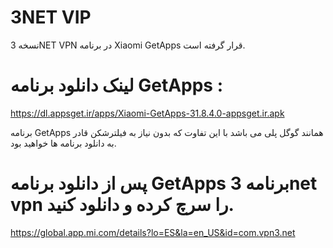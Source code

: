# 3NET VIP
نسخه 3NET VPN در برنامه Xiaomi GetApps قرار گرفته است.

# لینک دانلود برنامه GetApps : 
https://dl.appsget.ir/apps/Xiaomi-GetApps-31.8.4.0-appsget.ir.apk

برنامه GetApps همانند گوگل پلی می باشد با این تفاوت که بدون نیاز به فیلترشکن قادر به دانلود برنامه ها خواهید بود.

# پس از دانلود برنامه GetApps برنامه 3net vpn را سرچ کرده و دانلود کنید.
https://global.app.mi.com/details?lo=ES&la=en_US&id=com.vpn3.net
